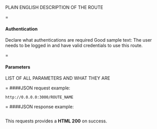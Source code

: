 PLAIN ENGLISH DESCRIPTION OF THE ROUTE

=
#### Authentication

Declare what authentications are required
Good sample text: The user needs to be logged in and have valid credentials to use this route.

=
#### Parameters

LIST OF ALL PARAMETERS AND WHAT THEY ARE

=
####JSON request example:
```
http://0.0.0.0:3000/ROUTE_NAME
```

=
####JSON response example:

```

```

This requests provides a <strong>HTML 200</strong> on success.